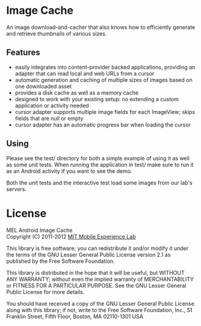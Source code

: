 Image Cache
===========

An image download-and-cacher that also knows how to efficiently generate
and retrieve thumbnails of various sizes. 

Features
--------

* easily integrates into content-provider backed applications, providing an
  adapter that can read local and web URLs from a cursor
* automatic generation and caching of multiple sizes of images based on one
  downloaded asset
* provides a disk cache as well as a memory cache
* designed to work with your existing setup: no extending a custom application
  or activity needed
* cursor adapter supports multiple image fields for each ImageView; skips
  fields that are null or empty
* cursor adapter has an automatic progress bar when loading the cursor

Using
-----

Please see the test/ directory for both a simple example of using it as well as
some unit tests. When running the application in test/ make sure to run it as
an Android activity if you want to see the demo.

Both the unit tests and the interactive test load some images from our lab's servers.

License
=======

MEL Android Image Cache  
Copyright (C) 2011-2012 [MIT Mobile Experience Lab][mel]

This library is free software; you can redistribute it and/or
modify it under the terms of the GNU Lesser General Public
License version 2.1 as published by the Free Software Foundation.

This library is distributed in the hope that it will be useful,
but WITHOUT ANY WARRANTY; without even the implied warranty of
MERCHANTABILITY or FITNESS FOR A PARTICULAR PURPOSE.  See the GNU
Lesser General Public License for more details.

You should have received a copy of the GNU Lesser General Public
License along with this library; if not, write to the Free Software
Foundation, Inc., 51 Franklin Street, Fifth Floor, Boston, MA  02110-1301  USA

[mel]: http://mobile.mit.edu/

